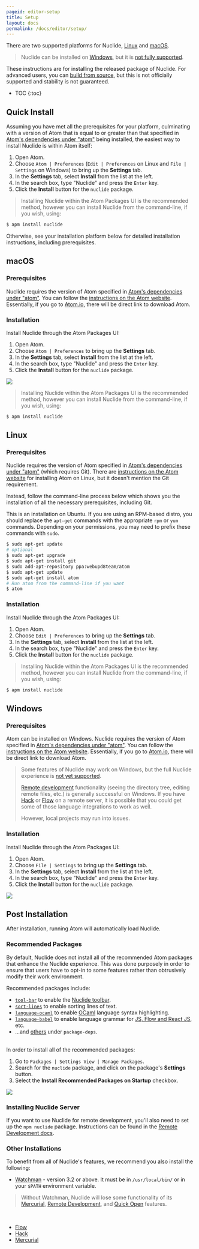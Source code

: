 ```yaml
---
pageid: editor-setup
title: Setup
layout: docs
permalink: /docs/editor/setup/
---
```


There are two supported platforms for Nuclide, [Linux](#linux) and [macOS](#macos).

> Nuclide can be installed on [Windows](#windows), but it is
> [not fully supported](https://github.com/facebook/nuclide/issues/321).

These instructions are for installing the released package of Nuclide. For advanced users, you can
[build from source](/docs/advanced-topics/building-from-source), but this is not officially
supported and stability is not guaranteed.

* TOC
{:toc}

## Quick Install

Assuming you have met all the prerequisites for your platform, culminating with a version of Atom that is equal to or greater than that specified in [Atom's dependencies under "atom"](https://github.com/facebook/nuclide/blob/master/package.json) being installed, the easiest way to install Nuclide is within Atom itself:

1. Open Atom.
2. Choose `Atom | Preferences` (`Edit | Preferences` on Linux and `File | Settings` on Windows) to bring up the **Settings** tab.
3. In the **Settings** tab, select **Install** from the list at the left.
4. In the search box, type "Nuclide" and press the `Enter` key.
5. Click the **Install** button for the `nuclide` package.

> Installing Nuclide within the Atom Packages UI is the recommended method, however you can install Nuclide from the command-line, if you wish, using:
>
```bash
$ apm install nuclide
```
>

Otherwise, see your installation platform below for detailed installation instructions, including
prerequisites.

## macOS

### Prerequisites

Nuclide requires the version of Atom specified in [Atom's dependencies under "atom"](https://github.com/facebook/nuclide/blob/master/package.json). You can follow the [instructions on the Atom website](https://atom.io/docs/v0.191.0/getting-started-installing-atom#atom-on-mac). Essentially,
if you go to [Atom.io](https://atom.io/), there will be direct link to download Atom.

### Installation

Install Nuclide through the Atom Packages UI:

1. Open Atom.
2. Choose `Atom | Preferences` to bring up the **Settings** tab.
3. In the **Settings** tab, select **Install** from the list at the left.
4. In the search box, type "Nuclide" and press the `Enter` key.
5. Click the **Install** button for the `nuclide` package.

![](/static/images/docs/editor-setup-atom-install-nuclide.png)

> Installing Nuclide within the Atom Packages UI is the recommended method, however you can install Nuclide from the command-line, if you wish, using:
>
```bash
$ apm install nuclide
```
>

## Linux

### Prerequisites

Nuclide requires the version of Atom specified in [Atom's dependencies under "atom"](https://github.com/facebook/nuclide/blob/master/package.json) (which requires Git). There are [instructions on the Atom website](https://atom.io/download/deb#atom-on-linux) for installing Atom on Linux, but it doesn't mention the Git requirement.

Instead, follow the command-line process below which shows you the installation of all the
necessary prerequisites, including Git.

This is an installation on Ubuntu. If you are using an RPM-based distro, you should replace the
`apt-get` commands with the appropriate `rpm` or `yum` commands. Depending on your permissions, you
may need to prefix these commands with `sudo`.

```bash
$ sudo apt-get update
# optional
$ sudo apt-get upgrade
$ sudo apt-get install git
$ sudo add-apt-repository ppa:webupd8team/atom
$ sudo apt-get update
$ sudo apt-get install atom
# Run atom from the command-line if you want
$ atom
```

### Installation

Install Nuclide through the Atom Packages UI:

1. Open Atom.
2. Choose `Edit | Preferences` to bring up the **Settings** tab.
3. In the **Settings** tab, select **Install** from the list at the left.
4. In the search box, type "Nuclide" and press the `Enter` key.
5. Click the **Install** button for the `nuclide` package.

> Installing Nuclide within the Atom Packages UI is the recommended method, however you can install Nuclide from the command-line, if you wish, using:
>
```bash
$ apm install nuclide
```
>

## Windows

### Prerequisites

Atom can be installed on Windows. Nuclide requires the version of Atom specified in [Atom's dependencies under "atom"](https://github.com/facebook/nuclide/blob/master/package.json). You can follow the [instructions on the Atom website](https://atom.io/docs/v0.191.0/getting-started-installing-atom#atom-on-mac). Essentially,
if you go to [Atom.io](https://atom.io/), there will be direct link to download Atom.

>Some features of Nuclide may work on Windows, but the full Nuclide experience is [not yet supported](https://github.com/facebook/nuclide/issues/321).  
>
>[Remote development](/docs/features/remote) functionality (seeing the directory tree, editing remote files, etc.) is generally successful on Windows. If you have [Hack](/docs/languages/hack) or [Flow](/docs/languages/flow) on a remote server, it is possible that you could get some of those language integrations to work as well.
>
>However, local projects may run into issues.

### Installation

Install Nuclide through the Atom Packages UI:

1. Open Atom.
2. Choose `File | Settings` to bring up the **Settings** tab.
3. In the **Settings** tab, select **Install** from the list at the left.
4. In the search box, type "Nuclide" and press the `Enter` key.
5. Click the **Install** button for the `nuclide` package.

![](/static/images/docs/editor-setup-atom-install-windows.png)

## Post Installation

After installation, running Atom will automatically load Nuclide.

### Recommended Packages

By default, Nuclide does not install all of the recommended Atom packages that enhance the Nuclide
experience. This was done purposely in order to ensure that users have to opt-in to some features
rather than obtrusively modify their work environment.

Recommended packages include:

- [`tool-bar`](https://atom.io/packages/tool-bar) to enable the [Nuclide toolbar](/docs/features/toolbar/).
- [`sort-lines`](https://atom.io/packages/sort-lines) to enable sorting lines of text.
- [`language-ocaml`](https://atom.io/packages/language-ocaml) to enable [OCaml](/docs/languages/other/#ocaml) language syntax highlighting.
- [`language-babel`](https://atom.io/packages/language-babel) to enable language grammar for [JS, Flow and React JS](/docs/languages/flow/), etc.
- ...and [others](https://github.com/facebook/nuclide/blob/master/package.json) under `package-deps`.

<br />
In order to install all of the recommended packages:

1. Go to `Packages | Settings View | Manage Packages`.
2. Search for the `nuclide` package, and click on the package's **Settings** button.
3. Select the **Install Recommended Packages on Startup** checkbox.

![](/static/images/docs/editor-setup-recommended-packages.png)

### Installing Nuclide Server

If you want to use Nuclide for remote development, you'll also need to set up the `npm nuclide`
package. Instructions can be found in the [Remote Development docs](/docs/features/remote/).

### Other Installations

To benefit from all of Nuclide's features, we recommend you also install the following:

* [Watchman](https://facebook.github.io/watchman/) - version 3.2 or above. It must be in `/usr/local/bin/` or in your `$PATH` environment variable.

>Without Watchman, Nuclide will lose some functionality of its [Mercurial](/docs/features/hg), [Remote Development](/docs/features/remote), and [Quick Open](/docs/quick-start/getting-started/#quick-open) features.

<br />

* [Flow](/docs/languages/flow/)
* [Hack](/docs/languages/hack/)
* [Mercurial](/docs/features/hg/)
